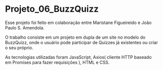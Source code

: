 # Projeto_06_BuzzQuizz

Esse projeto foi feito em colaboração entre Maristane Figueireido e João Paulo S. Amendola.

O trabalho consiste em um projeto em dupla de um site no modelo do BuzzQuizz, onde o usuário pode participar de Quizzes já existentes ou criar o seu próprio.

As tecnologias utilizadas foram JavaScript, Axios( cliente HTTP baseado em Promises para fazer requisições ), HTML e CSS.
